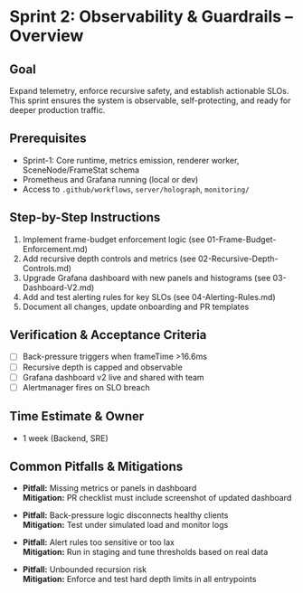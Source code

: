 # Sprint 2: Observability & Guardrails – Overview

## Goal
Expand telemetry, enforce recursive safety, and establish actionable SLOs. This sprint ensures the system is observable, self-protecting, and ready for deeper production traffic.

## Prerequisites
- Sprint-1: Core runtime, metrics emission, renderer worker, SceneNode/FrameStat schema
- Prometheus and Grafana running (local or dev)
- Access to `.github/workflows`, `server/holograph`, `monitoring/`

## Step-by-Step Instructions
1. Implement frame-budget enforcement logic (see 01-Frame-Budget-Enforcement.md)
2. Add recursive depth controls and metrics (see 02-Recursive-Depth-Controls.md)
3. Upgrade Grafana dashboard with new panels and histograms (see 03-Dashboard-V2.md)
4. Add and test alerting rules for key SLOs (see 04-Alerting-Rules.md)
5. Document all changes, update onboarding and PR templates

## Verification & Acceptance Criteria
- [ ] Back-pressure triggers when frameTime >16.6ms
- [ ] Recursive depth is capped and observable
- [ ] Grafana dashboard v2 live and shared with team
- [ ] Alertmanager fires on SLO breach

## Time Estimate & Owner
- 1 week (Backend, SRE)

## Common Pitfalls & Mitigations
- **Pitfall:** Missing metrics or panels in dashboard  
  **Mitigation:** PR checklist must include screenshot of updated dashboard

- **Pitfall:** Back-pressure logic disconnects healthy clients  
  **Mitigation:** Test under simulated load and monitor logs

- **Pitfall:** Alert rules too sensitive or too lax  
  **Mitigation:** Run in staging and tune thresholds based on real data

- **Pitfall:** Unbounded recursion risk  
  **Mitigation:** Enforce and test hard depth limits in all entrypoints